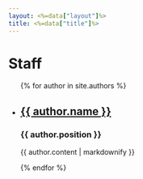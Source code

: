 ```yaml
---
layout: <%=data["layout"]%>
title: <%=data["title"]%>
---
```

<h1>Staff</h1>

<ul>
  {% for author in site.authors %}
    <li>
      <h2><a href="{{ author.url }}">{{ author.name }}</a></h2>
      <h3>{{ author.position }}</h3>
      <p>{{ author.content | markdownify }}</p>
    </li>
  {% endfor %}
</ul>